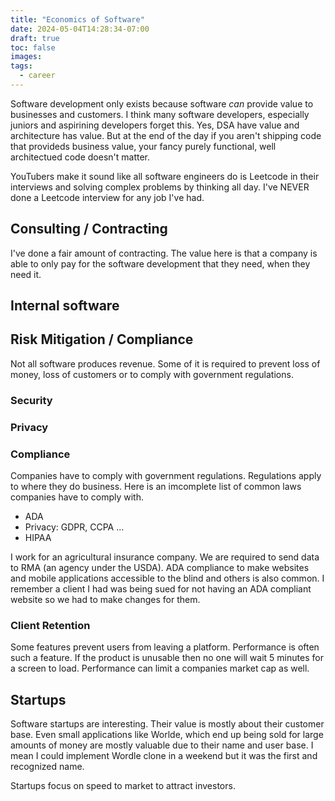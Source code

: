 ```yaml
---
title: "Economics of Software"
date: 2024-05-04T14:28:34-07:00
draft: true
toc: false
images:
tags:
  - career
---
```


Software development only exists because software *can* provide value to businesses and customers. I think many software developers, especially juniors and aspirining developers forget this. Yes, DSA have value and architecture has value. But at the end of the day if you aren't shipping code that provideds business value, your fancy purely functional, well architectued code doesn't matter.

YouTubers make it sound like all software engineers do is Leetcode in their interviews and solving complex problems by thinking all day. I've NEVER done a Leetcode interview for any job I've had. 

## Consulting / Contracting

I've done a fair amount of contracting. The value here is that a company is able to only pay for the software development that they need, when they need it. 


## Internal software

## Risk Mitigation / Compliance

Not all software produces revenue. Some of it is required to prevent loss of money, loss of customers or to comply with government regulations.

### Security

### Privacy

### Compliance

Companies have to comply with government regulations. Regulations apply to where they do business. Here is an imcomplete list of common laws companies have to comply with.

- ADA
- Privacy: GDPR, CCPA ...
- HIPAA

I work for an agricultural insurance company. We are required to send data to RMA (an agency under the USDA). ADA compliance to make websites and mobile applications accessible to the blind and others is also common. I remember a client I had was being sued for not having an ADA compliant website so we had to make changes for them.


### Client Retention

Some features prevent users from leaving a platform. Performance is often such a feature. If the product is unusable then no one will wait 5 minutes for a screen to load. Performance can limit a companies market cap as well.

## Startups

Software startups are interesting. Their value is mostly about their customer base. Even small applications like Worlde, which end up being sold for large amounts of money are mostly valuable due to their name and user base. I mean I could implement Wordle clone in a weekend but it was the first and recognized name.


Startups focus on speed to market to attract investors.
